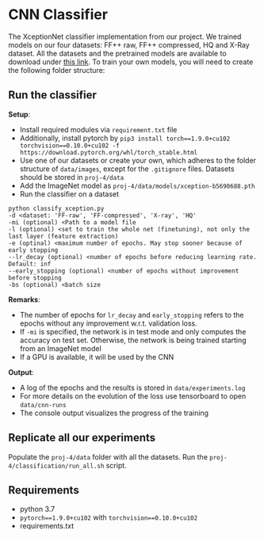 # CNN Classifier

The XceptionNet classifier implementation from our project. We trained models on our four datasets: FF++ raw, FF++ compressed, HQ and X-Ray dataset. All the datasets and the pretrained models are available to download under [this link]().
To train your own models, you will need to create the following folder structure:

## Run the classifier

**Setup**:
- Install required modules via `requirement.txt` file
- Additionally, install pytorch by `pip3 install torch==1.9.0+cu102 torchvision==0.10.0+cu102 -f https://download.pytorch.org/whl/torch_stable.html`
- Use one of our datasets or create your own, which adheres to the folder structure of `data/images`, except for the `.gitignore` files. Datasets should be stored in `proj-4/data`
- Add the ImageNet model as `proj-4/data/models/xception-b5690688.pth`
- Run the classifier on a dataset
```shell
python classify_xception.py
-d <dataset: 'FF-raw', 'FF-compressed', 'X-ray', 'HQ'
-mi (optional) <Path to a model file
-l (optional) <set to train the whole net (finetuning), not only the last layer (feature extraction)
-e (optinal) <maximum number of epochs. May stop sooner because of early stopping
--lr_decay (optional) <number of epochs before reducing learning rate. Default: inf
--early_stopping (optional) <number of epochs without improvement before stopping
-bs (optional) <batch size
```
**Remarks**:
- The number of epochs for `lr_decay` and `early_stopping` refers to the epochs without any improvement w.r.t. validation loss.
- If `-mi` is specified, the network is in test mode and only computes the accuracy on test set. Otherwise, the network is being trained starting from an ImageNet model
- If a GPU is available, it will be used by the CNN

**Output**:
- A log of the epochs and the results is stored in `data/experiments.log`
- For more details on the evolution of the loss use tensorboard to open `data/cnn-runs`
- The console output visualizes the progress of the training

## Replicate all our experiments

Populate the `proj-4/data` folder with all the datasets. Run the `proj-4/classification/run_all.sh` script.

## Requirements

- python 3.7
- `pytorch==1.9.0+cu102` with `torchvision==0.10.0+cu102`
- requirements.txt
